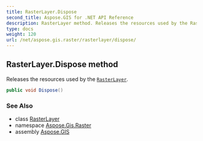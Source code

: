 ```yaml
---
title: RasterLayer.Dispose
second_title: Aspose.GIS for .NET API Reference
description: RasterLayer method. Releases the resources used by the RasterLayer
type: docs
weight: 120
url: /net/aspose.gis.raster/rasterlayer/dispose/
---
```

## RasterLayer.Dispose method

Releases the resources used by the [`RasterLayer`](../).

```csharp
public void Dispose()
```

### See Also

* class [RasterLayer](../)
* namespace [Aspose.Gis.Raster](../../rasterlayer/)
* assembly [Aspose.GIS](../../../)


